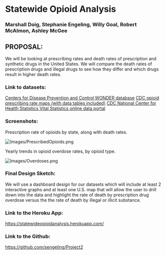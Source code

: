 # Statewide Opioid Analysis
### Marshall Doig, Stephanie Engeling, Willy Goal, Robert McAlmon, Ashley McGee

## PROPOSAL:
We will be looking at prescribing rates and death rates of prescription and synthetic drugs in the United States. We will compare the death rates of prescription drugs and illegal drugs to see how they differ and which drugs result in higher death rates.

### Link to datasets:
[Centers for Disease Prevention and Control WONDER database](https://wonder.cdc.gov/)
[CDC opioid prescribing rate maps (with data tables included)](https://www.cdc.gov/drugoverdose/maps/rxrate-maps.html)
[CDC National Center for Health Statistics Vital Statistics online data portal](https://www.cdc.gov/nchs/data_access/vitalstatsonline.htm)


### Screenshots:

Prescription rate of opioids by state, along with death rates. 

![Images/PrescribedOpioids.png](Images/PrescribedOpioids.png)


Yearly trends in opioid overdose rates, by opioid type.

![Images/Overdoses.png](Images/Overdoses.png)


### Final Design Sketch:

We will use a dashboard design for our datasets which will include at least 2 interactive graphs and at least one U.S. map that will allow the user to drill down into the data and highlight the rate of death by prescription drug overdose versus the the rate of death by illegal or illicit substance.


### Link to the Heroku App:
<https://statewideopioidanalysis.herokuapp.com/>


### Link to the Github:
<https://github.com/sengeling/Project2>
